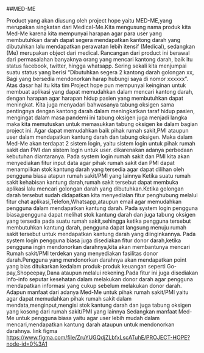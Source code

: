 ##MED-ME

Product yang akan diusung oleh project hope yaitu MED-ME,yang merupakan singkatan dari Medical-Me.Kita mengusung nama produk kita Med-Me karena kita mempunyai harapan agar para user yang membutuhkan darah dapat segera mendapatkan kantong darah yang dibutuhkan lalu mendapatkan perawatan lebih itensif (Medical), sedangkan (Me) merupakan object dari medical. Rancangan dari product ini berawal dari permasalahan banyaknya orang yang mencari kantong darah, baik itu status facebook, twitter, hingga whatsapp. Sering sekali kita menjumpai suatu status yang berisi “Dibutuhkan segera 2 kantong darah golongan xx, Bagi yang bersedia mendonorkan harap hubungi saya di nomor xxxxxx”. Atas dasar hal itu kita tim Project hope pun mempunyai keinginan untuk membuat aplikasi yang dapat memudahkan dalam mencari kantong darah, dengan harapan agar harapan hidup pasien yang membutuhkan dapat meningkat. Kita juga menyadari bahwasanya tabung oksigen sama pentingnya dengan kantong darah dalam meningkatkan taraf hidup pasien, mengingat dalam masa pandemi ini tabung oksigen juga menjadi langka maka kita memutuskan untuk memasukkan tabung oksigen ke dalam bagian project ini. Agar dapat memudahkan baik pihak rumah sakit,PMI ataupun user dalam mendapatkan kantung darah dan tabung oksigen. Maka dalam Med-Me akan terdapat 2 sistem login, yaitu sistem login untuk pihak rumah sakit dan PMI dan sistem login untuk user. dikarenakan adanya perbedaan kebutuhan diantaranya. Pada system login rumah sakit dan PMI kita akan menyediakan fitur input data agar pihak rumah sakit dan PMI dapat menampilkan stok kantung darah yang tersedia agar dapat dilihan oleh pengguna biasa atapun rumah sakit/PMI yang lainnya Ketika suatu rumah sakit kehabisan kantung darah,rumah sakit tersebut dapat membuka aplikasi lalu mencari golongan darah yang dibutuhkan.Ketika golongan darah tersebut sudah didapatkan kita menyedialan fitur penghubung melalui fitur chat aplikasi,Telefon,Whatsapp,ataupun email agar memudahkan pengguna dalam mendapatkan kantung darah. Pada system login pengguna biasa,pengguna dapat melihat stok kantung darah dan juga tabung oksigen yang tersedia pada suatu rumah sakit,sehingga ketika pengguna tersebut membutuhkan kantung darah, pengguna dapat langsung menuju rumah sakit tersebut untuk mendapatkan kantung darah yang diinginkannya. Pada system login pengguna biasa juga disediakan fitur donor darah,ketika pengguna ingin mendonorkan darahnya,kita akan membantunya mencari Rumah sakit/PMI terdekan yang menyediakan fasilitas donor darah.Pengguna yang mendonorkan darahnya akan mendapatkan point yang bias ditukarkan kedalam produk-produk keuangan seperti Go-pay,Shopeepay,Dana ataupun melalui rekening.Pada fitur ini juga disediakan info-info seputar kesehatan dalam melakukan donor darah agar pengguna mendapatkan informasi yang cukup sebelum melakukan donor darah. Adapun manfaat dari adanya Med-Me untuk pihak rumah sakit/PMI yaitu agar dapat memudahkan pihak rumah sakit dalam mendata,menginput,mengisi stok kantung darah dan juga tabung oksigen yang kosong dari rumah sakit/PMI yang lainnya Sedangkan manfaat Med-Me untuk pengguna biasa yaitu agar user lebih mudah dalam mencari,mendapatkan kantung darah ataupun untuk mendonorkan darahnya. 
link figma https://www.figma.com/file/ZruYUGQdjZLbfxLscATuhE/PROJECT-HOPE?node-id=0%3A1
